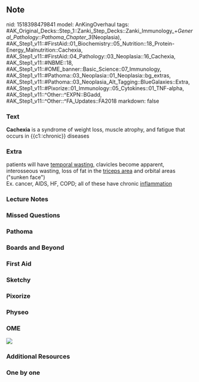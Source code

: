 ## Note
nid: 1518398479841
model: AnKingOverhaul
tags: #AK_Original_Decks::Step_1::Zanki_Step_Decks::Zanki_Immunology_+_General_Pathology::Pathoma_Chapter_3_(Neoplasia), #AK_Step1_v11::#FirstAid::01_Biochemistry::05_Nutrition::18_Protein-Energy_Malnutrition::Cachexia, #AK_Step1_v11::#FirstAid::04_Pathology::03_Neoplasia::16_Cachexia, #AK_Step1_v11::#NBME::18, #AK_Step1_v11::#OME_banner::Basic_Science::07_Immunology, #AK_Step1_v11::#Pathoma::03_Neoplasia::01_Neoplasia::bg_extras, #AK_Step1_v11::#Pathoma::03_Neoplasia_Alt_Tagging::BlueGalaxies::Extra, #AK_Step1_v11::#Pixorize::01_Immunology::05_Cytokines::01_TNF-alpha, #AK_Step1_v11::^Other::^EXPN::BGadd, #AK_Step1_v11::^Other::^FA_Updates::FA2018
markdown: false

### Text
<b>Cachexia</b> is a syndrome of weight loss, muscle atrophy, and
fatigue that occurs in {{c1::chronic}} diseases

### Extra
<div>
  patients will have <u>temporal wasting</u>, clavicles become
  apparent, interosseous wasting, loss of fat in the <u>triceps
  area</u> and orbital areas ("sunken face")
</div>Ex. cancer, AIDS, HF, COPD; all of these have chronic
<u>inflammation</u>

### Lecture Notes


### Missed Questions


### Pathoma


### Boards and Beyond


### First Aid


### Sketchy


### Pixorize


### Physeo


### OME
<div class="ome-widget">
  <a href=
  "https://onlinemeded.org/spa/immunology?ref=anki"><img src=
  "_OME_AnkiFlashcards_Topic_2.png"></a>
</div>

### Additional Resources


### One by one


